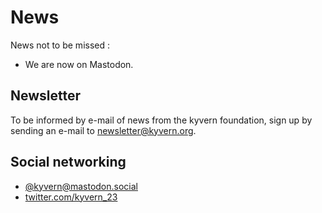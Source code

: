 # News
News not to be missed :
- We are now on Mastodon.
## Newsletter
To be informed by e-mail of news from the kyvern foundation, sign up by sending an e-mail to newsletter@kyvern.org.
## Social networking
- [@kyvern@mastodon.social](https://mastodon.social/@kyvern)
- [twitter.com/kyvern_23](https://twitter.com/kyvern_23)
